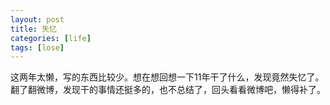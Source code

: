 ```yaml
---
layout: post
title: 失忆
categories: [life]
tags: [lose]
---
```


这两年太懒，写的东西比较少。想在想回想一下11年干了什么，发现竟然失忆了。翻了翻微博，发现干的事情还挺多的，也不总结了，回头看看微博吧，懒得补了。

